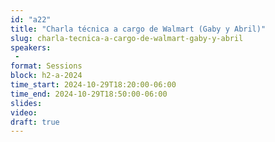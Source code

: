 ```yaml
---
id: "a22"
title: "Charla técnica a cargo de Walmart (Gaby y Abril)"
slug: charla-tecnica-a-cargo-de-walmart-gaby-y-abril
speakers:
 - 
format: Sessions
block: h2-a-2024
time_start: 2024-10-29T18:20:00-06:00
time_end: 2024-10-29T18:50:00-06:00
slides: 
video: 
draft: true
---
```


